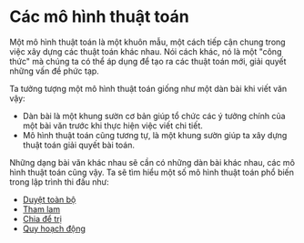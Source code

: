 # Các mô hình thuật toán

Một mô hình thuật toán là một khuôn mẫu, một cách tiếp cận chung trong việc xây dựng các thuật toán khác nhau. Nói cách khác, nó là một "công thức" mà chúng ta có thể áp dụng để tạo ra các thuật toán mới, giải quyết những vấn đề phức tạp.

Ta tưởng tượng một mô hình thuật toán giống như một dàn bài khi viết văn vậy:
- Dàn bài là một khung sườn cơ bản giúp tổ chức các ý tưởng chính của một bài văn trước khi thực hiện việc viết chi tiết.
- Mô hình thuật toán cũng tương tự, là một khung sườn giúp ta xây dựng thuật toán giải quyết bài toán. 

Những dạng bài văn khác nhau sẽ cần có những dàn bài khác nhau, các mô hình thuật toán cũng vậy. Ta sẽ tìm hiểu một số mô hình thuật toán phổ biến trong lập trình thi đấu như:

- [Duyệt toàn bộ](./algo-paradigms/complete-search.md)
- [Tham lam](./algo-paradigms/greedy.md)
- [Chia để trị](./algo-paradigms/d&c.md)
- [Quy hoạch động](./algo-paradigms/dp.md)